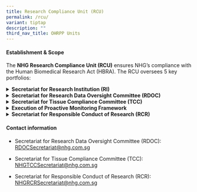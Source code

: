 ```yaml
---
title: Research Compliance Unit (RCU)
permalink: /rcu/
variant: tiptap
description: ""
third_nav_title: OHRPP Units
---
```

<h4><strong>Establishment &amp; Scope</strong></h4>
<p>The <strong>NHG Research Compliance Unit (RCU)</strong> ensures NHG’s compliance
with the Human Biomedical Research Act (HBRA). The RCU oversees 5 key portfolios:</p>
<div data-type="detailGroup" class="isomer-accordion isomer-accordion-white">
<details class="isomer-details">
<summary><strong>Secretariat for Research Institution (RI)</strong>
</summary>
<div data-type="detailsContent" class="isomer-details-content">
<p>The NHG Research Institution (RI) is responsible for ensuring that all
human biomedical research conducted under its supervision and control is
in compliance with the HBRA.</p>
<p>For the purpose of coordinating research across collaborative studies,
the RI of the submitting/lead Principal Investigator will be assumed as
the lead RI.</p>
<p><strong>About the RI Policy</strong>
</p>
<p>The RI Policy outlines the functions and duties of NHG RI and duties of
the NHG Principal Person In Charge (PIC) to fulfill the requirements of
the HBRA and describes the NHG research governance framework that enables
the RI to meet the requirements of the HBRA and other relevant Acts and
regulations applicable to research. This also outlines the roles and responsibilities
of the following committees that provide oversight of human biomedical
research (HBR) activities in NHG:</p>
<ul data-tight="true" class="tight">
<li>
<p>Research Committee (RC)</p>
</li>
<li>
<p>Research Ethics Committee (REC)</p>
</li>
<li>
<p>Tissue Compliance Committee (TCC)</p>
</li>
<li>
<p>Research Data Oversight Committee (RDOC)</p>
</li>
</ul>
<p>Download the <a href="https://mynhg.nhg.com.sg/dept/rcu/Shared%20Library/Research%20Institution/NHG%20Research%20Institution%20(RI)%20Policy%20%5BAPPROVED%5D.pdf?Web=1" rel="noopener nofollow" target="_blank">NHG RI Policy here</a> (Restricted:
NHG Intranet access required).</p>
<p></p>
<p></p>
</div>
</details>
<details class="isomer-details">
<summary><strong>Secretariat for Research Data Oversight Committee (RDOC)</strong>
</summary>
<div data-type="detailsContent" class="isomer-details-content">
<p>The NHG Research Data Secretariat (RDS) provides support to the NHG Principal
Person-In-Charge (PIC) to oversee cluster policies and procedures on the
use and management of research data. Research Data Working Committee (RDWC)
will work with the RDS to make recommendations for the improvement of research
data management practices to ensure compliance with legislations, in particular
the HBRA, the PDPA and HIM.</p>
<p></p>
</div>
</details>
<details class="isomer-details">
<summary><strong>Secretariat for Tissue Compliance Committee (TCC)</strong>
</summary>
<div data-type="detailsContent" class="isomer-details-content">
<p>The NHG Tissue Compliance Committee (TCC) was formed to advise on the
set up, conduct and monitoring of institutional human tissue banks. The
TCC comprises representatives from each NHG institution.</p>
<p></p>
</div>
</details>
<details class="isomer-details">
<summary><strong>Execution of Proactive Monitoring Framework</strong>
</summary>
<div data-type="detailsContent" class="isomer-details-content">
<p><strong>Clinical Trials involving Therapeutic Products, Cell and Gene Therapy and/or Complementary Health Products regulated by the Health Sciences Authority (HSA)</strong>
</p>
<p>Monitoring is a function that is mandated by ICH-GCP for the conduct of
Clinical Trials that are regulated by the Health Sciences Authority (HSA)
under the Health Products Act and Medicines Act.</p>
<p>For Industry-Sponsored Clinical Trials, it is the responsibility of the
Sponsor to establish a thorough monitoring system.</p>
<p>For Principal Investigator (PI)-Initiated Clinical Trials, the monitoring
function is usually performed by the Institution/Investigator.</p>
<p></p>
<p><strong>Human Biomedical Research Studies regulated by the Ministry Of Health (MOH)</strong>
</p>
<p>Under the Human Biomedical Research Act (HBRA), part 5, section 23(2),
each Research Institution (RI) is required to supervise, review and proactively
monitor its human biomedical research (HBR) studies.</p>
<p>In NHG, a monitoring framework was developed to meet this statutory requirement.
The objectives of the NHG Monitoring Programme are to:</p>
<p>(i) Safeguard the safety and well-being of the research participants;</p>
<p>(ii) Ensure good quality and integrity of the research data; and to</p>
<p>(iii) Ensure the conduct of the study is in accordance to applicable regulations,
policies and guidelines</p>
<p>The NHG Monitoring Programme focuses on PI-Initiated studies conducted
in NHG institutions. The extent of monitoring depends on the nature and
risks of the study and the experience of the PI.</p>
<p>You may refer to the Frequently Asked Questions about the monitoring framework
here.</p>
</div>
</details>
<details class="isomer-details">
<summary><strong>Secretariat for Responsible Conduct of Research (RCR)</strong>
</summary>
<div data-type="detailsContent" class="isomer-details-content">
<p></p>
<p>The Responsible Conduct of Research (RCR) unit aims to equip our researchers
with the knowledge of best practices in research to guide them in making
the right decisions. This would be especially applicable in instances that
challenge individual values and integrity.&nbsp;</p>
<p></p>
<p>RCR looks at upholding the professionalism of research and the integrity
of research, which is the operative principle.</p>
<p></p>
<p></p>
</div>
</details>
</div>
<p></p>
<h4><strong>Contact information</strong></h4>
<ul data-tight="true" class="tight">
<li>
<p>Secretariat for Research Data Oversight Committee (RDOC): <a href="mailto:RDOCSecretariat@nhg.com.sg" rel="noopener noreferrer nofollow" target="_blank">RDOCSecretariat@nhg.com.sg</a>
</p>
</li>
<li>
<p>Secretariat for Tissue Compliance Committee (TCC): <a href="mailto:NHGTCCSecretariat@nhg.com.sg" rel="noopener noreferrer nofollow" target="_blank">NHGTCCSecretariat@nhg.com.sg</a>
</p>
</li>
<li>
<p>Secretariat for Responsible Conduct of Research (RCR): <a href="mailto:NHGRCRSecretariat@nhg.com.sg" rel="noopener noreferrer nofollow" target="_blank">NHGRCRSecretariat@nhg.com.sg</a>
</p>
</li>
</ul>
<p></p>
<p></p>
<p></p>